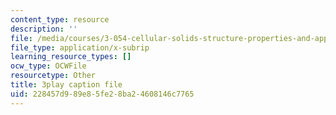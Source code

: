 ```yaml
---
content_type: resource
description: ''
file: /media/courses/3-054-cellular-solids-structure-properties-and-applications-spring-2015/228457d989e85fe28ba24608146c7765_hOZ6-geaRUo.vtt
file_type: application/x-subrip
learning_resource_types: []
ocw_type: OCWFile
resourcetype: Other
title: 3play caption file
uid: 228457d9-89e8-5fe2-8ba2-4608146c7765
---
```

